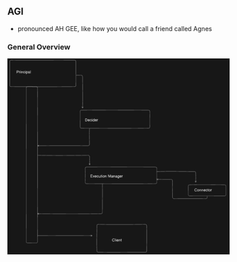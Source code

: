 ## AGI 
- pronounced AH GEE, like how you would call a friend called Agnes

### General Overview
![General Overvire](./public/general_overview.png)